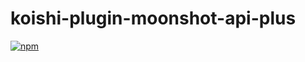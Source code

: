 # koishi-plugin-moonshot-api-plus

[![npm](https://img.shields.io/npm/v/koishi-plugin-moonshot-api-plus?style=flat-square)](https://www.npmjs.com/package/koishi-plugin-moonshot-api-plus)


